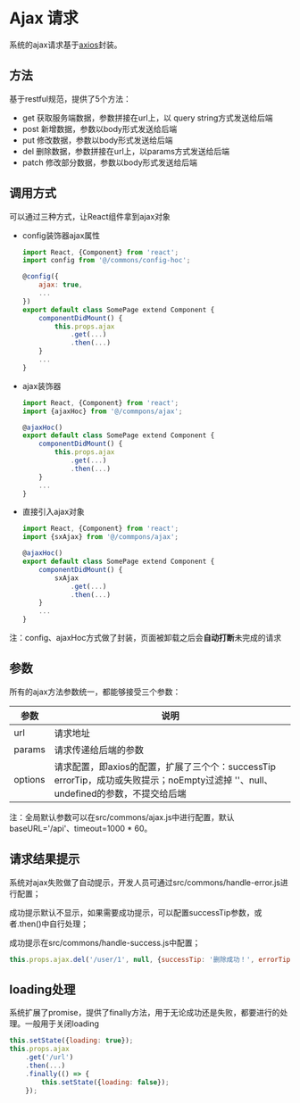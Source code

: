 # Ajax 请求
系统的ajax请求基于[axios](https://github.com/axios/axios)封装。

## 方法
基于restful规范，提供了5个方法：

- get 获取服务端数据，参数拼接在url上，以 query string方式发送给后端
- post 新增数据，参数以body形式发送给后端
- put 修改数据，参数以body形式发送给后端
- del 删除数据，参数拼接在url上，以params方式发送给后端
- patch 修改部分数据，参数以body形式发送给后端

## 调用方式
可以通过三种方式，让React组件拿到ajax对象

- config装饰器ajax属性
    ```js
    import React, {Component} from 'react';
    import config from '@/commons/config-hoc';
    
    @config({
        ajax: true,
        ...
    })
    export default class SomePage extend Component {
        componentDidMount() {
            this.props.ajax
                .get(...)
                .then(...)
        }
        ...
    }
    ```
- ajax装饰器
    ```js
    import React, {Component} from 'react';
    import {ajaxHoc} from '@/commpons/ajax';
    
    @ajaxHoc()
    export default class SomePage extend Component {
        componentDidMount() {
            this.props.ajax
                .get(...)
                .then(...)
        }
        ...
    } 
    ```
- 直接引入ajax对象
    ```js
    import React, {Component} from 'react';
    import {sxAjax} from '@/commpons/ajax';
    
    @ajaxHoc()
    export default class SomePage extend Component {
        componentDidMount() {
            sxAjax
                .get(...)
                .then(...)
        }
        ...
    } 
    ```
注：config、ajaxHoc方式做了封装，页面被卸载之后会**自动打断**未完成的请求

## 参数
所有的ajax方法参数统一，都能够接受三个参数：

参数|说明
---|---
url|请求地址
params|请求传递给后端的参数
options|请求配置，即axios的配置，扩展了三个个：successTip errorTip，成功或失败提示；noEmpty过滤掉 ''、null、undefined的参数，不提交给后端

注：全局默认参数可以在src/commons/ajax.js中进行配置，默认baseURL='/api'、timeout=1000 * 60。

## 请求结果提示
系统对ajax失败做了自动提示，开发人员可通过src/commons/handle-error.js进行配置；

成功提示默认不显示，如果需要成功提示，可以配置successTip参数，或者.then()中自行处理；

成功提示在src/commons/handle-success.js中配置；
```js
this.props.ajax.del('/user/1', null, {successTip: '删除成功！', errorTip: '删除失败！', noEmpty: true});
```

## loading处理
系统扩展了promise，提供了finally方法，用于无论成功还是失败，都要进行的处理。一般用于关闭loading
```js
this.setState({loading: true});
this.props.ajax
    .get('/url')
    .then(...)
    .finally(() => {
        this.setState({loading: false});
    });


```
